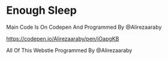 # Enough Sleep

Main Code Is On Codepen And Programmed By @Alirezaaraby

https://codepen.io/Alirezaaraby/pen/jOapgKB

All Of This Webstie Programmed By @Alirezaaraby

